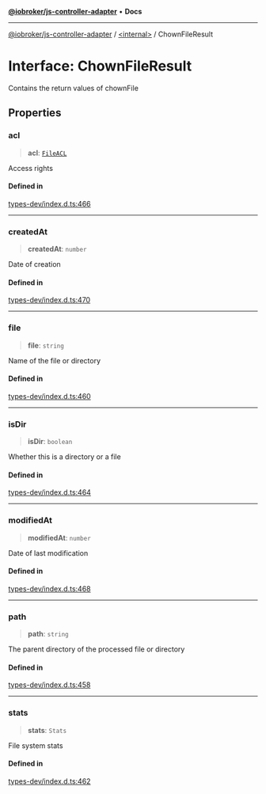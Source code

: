[**@iobroker/js-controller-adapter**](../../README.md) • **Docs**

***

[@iobroker/js-controller-adapter](../../globals.md) / [\<internal\>](../README.md) / ChownFileResult

# Interface: ChownFileResult

Contains the return values of chownFile

## Properties

### acl

> **acl**: [`FileACL`](FileACL.md)

Access rights

#### Defined in

[types-dev/index.d.ts:466](https://github.com/ioBroker/ioBroker.js-controller/blob/dae94f706cc75e41fc7f1fe6bb283f8c8f9ede06/packages/types-dev/index.d.ts#L466)

***

### createdAt

> **createdAt**: `number`

Date of creation

#### Defined in

[types-dev/index.d.ts:470](https://github.com/ioBroker/ioBroker.js-controller/blob/dae94f706cc75e41fc7f1fe6bb283f8c8f9ede06/packages/types-dev/index.d.ts#L470)

***

### file

> **file**: `string`

Name of the file or directory

#### Defined in

[types-dev/index.d.ts:460](https://github.com/ioBroker/ioBroker.js-controller/blob/dae94f706cc75e41fc7f1fe6bb283f8c8f9ede06/packages/types-dev/index.d.ts#L460)

***

### isDir

> **isDir**: `boolean`

Whether this is a directory or a file

#### Defined in

[types-dev/index.d.ts:464](https://github.com/ioBroker/ioBroker.js-controller/blob/dae94f706cc75e41fc7f1fe6bb283f8c8f9ede06/packages/types-dev/index.d.ts#L464)

***

### modifiedAt

> **modifiedAt**: `number`

Date of last modification

#### Defined in

[types-dev/index.d.ts:468](https://github.com/ioBroker/ioBroker.js-controller/blob/dae94f706cc75e41fc7f1fe6bb283f8c8f9ede06/packages/types-dev/index.d.ts#L468)

***

### path

> **path**: `string`

The parent directory of the processed file or directory

#### Defined in

[types-dev/index.d.ts:458](https://github.com/ioBroker/ioBroker.js-controller/blob/dae94f706cc75e41fc7f1fe6bb283f8c8f9ede06/packages/types-dev/index.d.ts#L458)

***

### stats

> **stats**: `Stats`

File system stats

#### Defined in

[types-dev/index.d.ts:462](https://github.com/ioBroker/ioBroker.js-controller/blob/dae94f706cc75e41fc7f1fe6bb283f8c8f9ede06/packages/types-dev/index.d.ts#L462)
